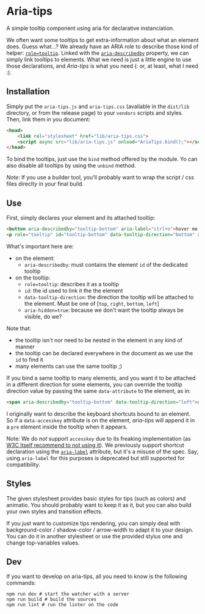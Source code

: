 # Aria-tips

A simple tooltip component using aria for declarative instanciation.

We often want some tooltips to get extra-information about what an element does. Guess what…? We already have an ARIA role to describe those kind of helper: [`role=tooltip`](http://www.w3.org/TR/wai-aria/roles#tooltip). Linked with the [`aria-describedby`](http://www.w3.org/TR/wai-aria/states_and_properties#aria-describedby) property, we can simply link tooltips to elements. What we need is just a little engine to use those declarations, and _Aria-tips_ is what you need (: or, at least, what I need :).


## Installation

Simply put the `aria-tips.js` and `aria-tips.css` (available in the `dist/lib` directory, or from the release page) to your `vendors` scripts and styles. Then, link them in you document:

```html
<head>
    <link rel="stylesheet" href="lib/aria-tips.css">
    <script async src="lib/aria-tips.js" onload="AriaTips.bind();"></script>
</head>
```

To bind the tooltips, just use the `bind` method offered by the module. Yo can also disable all tooltips by using the `unbind` method.

_Note_: If you use a builder tool, you'll probably want to wrap the script / css files direclty in your final build.


## Use

First, simply declares your element and its attached tooltip:

```html
<button aria-describedby="tooltip-bottom" aria-label="ctrl+o">hover me ↓</button>
<p role="tooltip" id="tooltip-bottom" data-tooltip-direction="bottom" aria-hidden="true">this is the hover description in a tooltip :]</p>
```

What's important here are:
- on the element:
    - `aria-describedby`: must contains the element `id` of the dedicated tooltip
- on the tooltip:
    - `role=tooltip`: describes it as a tooltip
    - `id`: the id used to link it the the element
    - `data-tooltip-direction`: the direction the tooltip will be attached to the element. Must be one of [`top`, `right`, `bottom`, `left`]
    - `aria-hidden=true`: because we don't want the tooltip always be visible, do we?

Note that:
- the tooltip isn't nor need to be nested in the element in any kind of manner
- the tooltip can be declared everywhere in the document as we use the `id` to find it
- many elements can use the same tooltip ;)

If you bind a same tooltip to many elements, and you want it to be attached in a different direction for some elements, you can override the tooltip direction value by passing the same `data-attribute` to the element, as in:

```html
<span aria-describedby="tooltip-bottom" data-tooltip-direction="left">another element for same tooltip, will appear attached to the left side</span>
```

I originally want to describe the keyboard shortcuts bound to an element. So if a `data-accesskey` attribute is on the element, _aria-tips_ will append it in a `pre` element inside the tooltip when it appears.

Note: We do *not* support `accesskey` due to its freaking implementation (as [W3C itself recommend to not using it](https://lists.w3.org/Archives/Public/www-tag/2015Apr/0025.html)). We previously support shortcut declaration using the [`aria-label`](http://www.w3.org/TR/wai-aria/states_and_properties#aria-label) attribute, but it's a misuse of the spec. Say, using `aria-label` for this purposes is deprecated but still supported for compatibility.


## Styles

The given stylesheet provides basic styles for tips (such as colors) and animatio. You should probably want to keep it as it, but you can also build your own styles and transition effects.

If you just want to customize tips rendering, you can simply deal with background-color / shadow-color / arrow-width to adapt it to your design. You can do it in another stylesheet or use the provided stylus one and change top-variables values.


## Dev

If you want to develop on aria-tips, all you need to know is the following commands:

    npm run dev # start the watcher with a server
    npm run build # build the sources
    npm run lint # run the linter on the code
